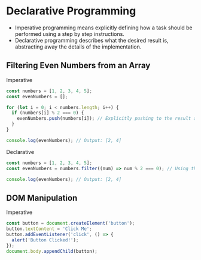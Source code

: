 # Declarative Programming

- Imperative programming means explicitly defining how a task should be performed using a step by step instructions.
- Declarative programming describes what the desired result is, abstracting away the details of the implementation.

## Filtering Even Numbers from an Array

Imperative

``` javascript
const numbers = [1, 2, 3, 4, 5];
const evenNumbers = [];

for (let i = 0; i < numbers.length; i++) {
  if (numbers[i] % 2 === 0) {
    evenNumbers.push(numbers[i]); // Explicitly pushing to the result array
  }
}

console.log(evenNumbers); // Output: [2, 4]
```

Declarative

``` javascript
const numbers = [1, 2, 3, 4, 5];
const evenNumbers = numbers.filter((num) => num % 2 === 0); // Using the filter method

console.log(evenNumbers); // Output: [2, 4]
```


## DOM Manipulation

Imperative

``` javascript
const button = document.createElement('button');
button.textContent = 'Click Me';
button.addEventListener('click', () => {
  alert('Button Clicked!');
});
document.body.appendChild(button);

```
